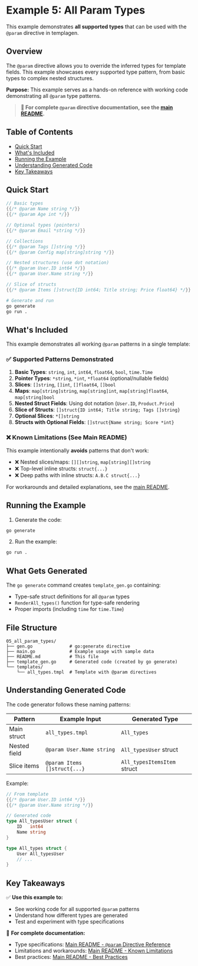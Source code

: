 # Example 5: All Param Types

This example demonstrates **all supported types** that can be used with the `@param` directive in templagen.

## Overview

The `@param` directive allows you to override the inferred types for template fields. This example showcases every supported type pattern, from basic types to complex nested structures.

**Purpose:** This example serves as a hands-on reference with working code demonstrating all `@param` type patterns.

> **📖 For complete `@param` directive documentation, see the [main README](../../README.md#param-directive-reference).**

## Table of Contents
- [Quick Start](#quick-start)
- [What's Included](#whats-included)
- [Running the Example](#running-the-example)
- [Understanding Generated Code](#understanding-generated-code)
- [Key Takeaways](#key-takeaways)

## Quick Start

```go
// Basic types
{{/* @param Name string */}}
{{/* @param Age int */}}

// Optional types (pointers)
{{/* @param Email *string */}}

// Collections
{{/* @param Tags []string */}}
{{/* @param Config map[string]string */}}

// Nested structures (use dot notation)
{{/* @param User.ID int64 */}}
{{/* @param User.Name string */}}

// Slice of structs
{{/* @param Items []struct{ID int64; Title string; Price float64} */}}
```

```bash
# Generate and run
go generate
go run .
```

## What's Included

This example demonstrates all working `@param` patterns in a single template:

### ✅ Supported Patterns Demonstrated

1. **Basic Types**: `string`, `int`, `int64`, `float64`, `bool`, `time.Time`
2. **Pointer Types**: `*string`, `*int`, `*float64` (optional/nullable fields)
3. **Slices**: `[]string`, `[]int`, `[]float64`, `[]bool`
4. **Maps**: `map[string]string`, `map[string]int`, `map[string]float64`, `map[string]bool`
5. **Nested Struct Fields**: Using dot notation (`User.ID`, `Product.Price`)
6. **Slice of Structs**: `[]struct{ID int64; Title string; Tags []string}`
7. **Optional Slices**: `*[]string`
8. **Structs with Optional Fields**: `[]struct{Name string; Score *int}`

### ❌ Known Limitations (See Main README)

This example intentionally **avoids** patterns that don't work:
- ❌ Nested slices/maps: `[][]string`, `map[string][]string`
- ❌ Top-level inline structs: `struct{...}`
- ❌ Deep paths with inline structs: `A.B.C struct{...}`

For workarounds and detailed explanations, see the [main README](../../README.md#param-directive-reference).

## Running the Example

1. Generate the code:
```bash
go generate
```

2. Run the example:
```bash
go run .
```

## What Gets Generated

The `go generate` command creates `template_gen.go` containing:
- Type-safe struct definitions for all `@param` types
- `RenderAll_types()` function for type-safe rendering
- Proper imports (including `time` for `time.Time`)

## File Structure

```
05_all_param_types/
├── gen.go              # go:generate directive
├── main.go             # Example usage with sample data
├── README.md           # This file
├── template_gen.go     # Generated code (created by go generate)
└── templates/
    └── all_types.tmpl  # Template with @param directives
```

## Understanding Generated Code

The code generator follows these naming patterns:

| Pattern | Example Input | Generated Type |
|---------|--------------|----------------|
| Main struct | `all_types.tmpl` | `All_types` |
| Nested field | `@param User.Name string` | `All_typesUser` struct |
| Slice items | `@param Items []struct{...}` | `All_typesItemsItem` struct |

Example:
```go
// From template
{{/* @param User.ID int64 */}}
{{/* @param User.Name string */}}

// Generated code
type All_typesUser struct {
    ID   int64
    Name string
}

type All_types struct {
    User All_typesUser
    // ...
}
```

## Key Takeaways

✅ **Use this example to:**
- See working code for all supported `@param` patterns
- Understand how different types are generated
- Test and experiment with type specifications

📖 **For complete documentation:**
- Type specifications: [Main README - `@param` Directive Reference](../../README.md#param-directive-reference)
- Limitations and workarounds: [Main README - Known Limitations](../../README.md#-known-limitations)
- Best practices: [Main README - Best Practices](../../README.md#best-practices)
